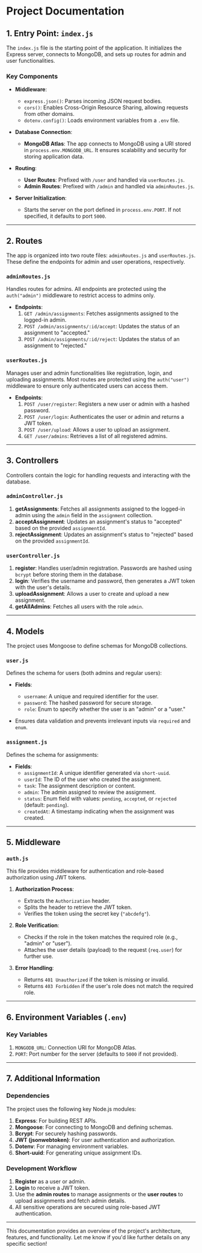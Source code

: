 # Project Documentation

## **1. Entry Point: `index.js`**
The `index.js` file is the starting point of the application. It initializes the Express server, connects to MongoDB, and sets up routes for admin and user functionalities.

### **Key Components**
- **Middleware**:
  - `express.json()`: Parses incoming JSON request bodies.
  - `cors()`: Enables Cross-Origin Resource Sharing, allowing requests from other domains.
  - `dotenv.config()`: Loads environment variables from a `.env` file.

- **Database Connection**:
  - **MongoDB Atlas**: The app connects to MongoDB using a URI stored in `process.env.MONGODB_URL`. It ensures scalability and security for storing application data.

- **Routing**:
  - **User Routes**: Prefixed with `/user` and handled via `userRoutes.js`.
  - **Admin Routes**: Prefixed with `/admin` and handled via `adminRoutes.js`.

- **Server Initialization**:
  - Starts the server on the port defined in `process.env.PORT`. If not specified, it defaults to port `5000`.

---

## **2. Routes**
The app is organized into two route files: `adminRoutes.js` and `userRoutes.js`. These define the endpoints for admin and user operations, respectively.

### **`adminRoutes.js`**
Handles routes for admins. All endpoints are protected using the `auth("admin")` middleware to restrict access to admins only.

- **Endpoints**:
  1. `GET /admin/assignments`: Fetches assignments assigned to the logged-in admin.
  2. `POST /admin/assignments/:id/accept`: Updates the status of an assignment to "accepted."
  3. `POST /admin/assignments/:id/reject`: Updates the status of an assignment to "rejected."

### **`userRoutes.js`**
Manages user and admin functionalities like registration, login, and uploading assignments. Most routes are protected using the `auth("user")` middleware to ensure only authenticated users can access them.

- **Endpoints**:
  1. `POST /user/register`: Registers a new user or admin with a hashed password.
  2. `POST /user/login`: Authenticates the user or admin and returns a JWT token.
  3. `POST /user/upload`: Allows a user to upload an assignment.
  4. `GET /user/admins`: Retrieves a list of all registered admins.

---

## **3. Controllers**
Controllers contain the logic for handling requests and interacting with the database.

### **`adminController.js`**
1. **getAssignments**: Fetches all assignments assigned to the logged-in admin using the `admin` field in the `assignment` collection.
2. **acceptAssignment**: Updates an assignment's status to "accepted" based on the provided `assignmentId`.
3. **rejectAssignment**: Updates an assignment's status to "rejected" based on the provided `assignmentId`.

### **`userController.js`**
1. **register**: Handles user/admin registration. Passwords are hashed using `bcrypt` before storing them in the database.
2. **login**: Verifies the username and password, then generates a JWT token with the user's details.
3. **uploadAssignment**: Allows a user to create and upload a new assignment.
4. **getAllAdmins**: Fetches all users with the role `admin`.

---

## **4. Models**
The project uses Mongoose to define schemas for MongoDB collections.

### **`user.js`**
Defines the schema for users (both admins and regular users):
- **Fields**:
  - `username`: A unique and required identifier for the user.
  - `password`: The hashed password for secure storage.
  - `role`: Enum to specify whether the user is an "admin" or a "user."
  
- Ensures data validation and prevents irrelevant inputs via `required` and `enum`.

### **`assignment.js`**
Defines the schema for assignments:
- **Fields**:
  - `assignmentId`: A unique identifier generated via `short-uuid`.
  - `userId`: The ID of the user who created the assignment.
  - `task`: The assignment description or content.
  - `admin`: The admin assigned to review the assignment.
  - `status`: Enum field with values: `pending`, `accepted`, or `rejected` (default: `pending`).
  - `createdAt`: A timestamp indicating when the assignment was created.

---

## **5. Middleware**
### **`auth.js`**
This file provides middleware for authentication and role-based authorization using JWT tokens.

1. **Authorization Process**:
   - Extracts the `Authorization` header.
   - Splits the header to retrieve the JWT token.
   - Verifies the token using the secret key (`"abcdefg"`).

2. **Role Verification**:
   - Checks if the role in the token matches the required role (e.g., "admin" or "user").
   - Attaches the user details (payload) to the request (`req.user`) for further use.

3. **Error Handling**:
   - Returns `401 Unauthorized` if the token is missing or invalid.
   - Returns `403 Forbidden` if the user's role does not match the required role.

---

## **6. Environment Variables (`.env`)**
### **Key Variables**
1. `MONGODB_URL`: Connection URI for MongoDB Atlas.
2. `PORT`: Port number for the server (defaults to `5000` if not provided).

---

## **7. Additional Information**
### **Dependencies**
The project uses the following key Node.js modules:
1. **Express**: For building REST APIs.
2. **Mongoose**: For connecting to MongoDB and defining schemas.
3. **Bcrypt**: For securely hashing passwords.
4. **JWT (jsonwebtoken)**: For user authentication and authorization.
5. **Dotenv**: For managing environment variables.
6. **Short-uuid**: For generating unique assignment IDs.

### **Development Workflow**
1. **Register** as a user or admin.
2. **Login** to receive a JWT token.
3. Use the **admin routes** to manage assignments or the **user routes** to upload assignments and fetch admin details.
4. All sensitive operations are secured using role-based JWT authentication.

---

This documentation provides an overview of the project's architecture, features, and functionality. Let me know if you'd like further details on any specific section!